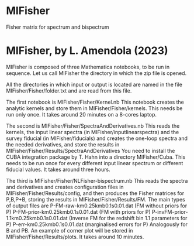 # MIFisher
Fisher matrix for spectrum and bispectrum

MIFisher, by L. Amendola (2023)
================================

MIFisher is composed of three Mathematica notebooks, to be run in sequence. 
Let us call MIFisher  the directory in which the zip file is opened.

All the directories in which input or output is located are named in the file 
MIFisher/Fisher/folder.txt and are read from this file.

The first notebook is 
MIFisher/Fisher/Kernel.nb
This notebook creates the analytic kernels and store them in MIFisher/Fisher/kernels.
This needs be run only once. It takes around 20 minutes on a 8-cores laptop.

The second is
MIFisher/Fisher/SpectraAndDerivatives.nb
This reads the kernels, the input linear spectra (in MIFisher/inputlinearspectra) 
and the survey fiducial (in MIFisher/fiducials) and creates the one-loop spectra 
and the needed derivatives, and store the results in MIFisher/Fisher/Results/SpectraAndDerivatives
You need to install the CUBA integration package by T. Hahn into a directory MIFisher/Cuba.
This needs to be run once for every different input linear spectrum or different fiducial values.
It takes around three hours.


The third is 
MIFisher/Fisher/NLFisher-bispectrum.nb
This reads the spectra and derivatives and creates configuration files in MIFisher/Fisher/Results/config, 
and then produces the Fisher matrices for P,B,P+B, storing the results in MIFisher/Fisher/Results/FM. 
The main types of output files are
P-FM-raw-km0.25kmb0.1s0.01.dat (FM without priors for P)
P-FM-prior-km0.25kmb0.1s0.01.dat (FM with priors for P)
P-invFM-prior-1.1km0.25kmb0.1s0.01.dat (Inverse FM for the redshift bin 1.1 parameters for P)
P-err-km0.25kmb0.1s0.01.dat (marginalised errors for P)
Analogously for B and PB.
An example of corner plot will be stored in MIFisher/Fisher/Results/plots.
It takes around 10 minutes.

